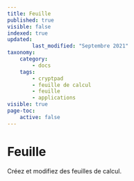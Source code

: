 ```yaml
---
title: Feuille
published: true
visible: false
indexed: true
updated:
        last_modified: "Septembre 2021"
taxonomy:
    category:
        - docs
    tags:
        - cryptpad
        - feuille de calcul
        - feuille
        - applications
visible: true
page-toc:
    active: false
---
```


# Feuille

Créez et modifiez des feuilles de calcul.

